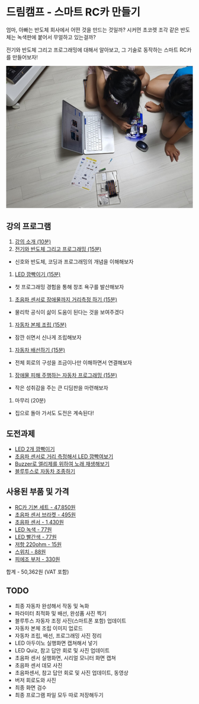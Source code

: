 # 드림캠프 - 스마트 RC카 만들기

엄마, 아빠는 반도체 회사에서 어떤 것을 만드는 것일까? 시커먼 초코렛 조각 같은 반도체는 녹색판에 붙어서 무얼하고 있는걸까?

전기와 반도체 그리고 프로그래밍에 대해서 알아보고, 그 기술로 동작하는 스마트 RC카를 만들어보자!

![play](./intro.jpg)

## 강의 프로그램
1. [강의 소개 (10분)](./introduce)
1. [전기와 반도체 그리고 프로그래밍 (15분)](./semiconductor)
 - 신호와 반도체, 코딩과 프로그래밍의 개념을 이해해보자
1. [LED 깜빡이기 (15분)](./led)
 - 첫 프로그래밍 경험을 통해 창조 욕구를 발산해보자
1. [초음파 센서로 장애물까지 거리측정 하기 (15분)](./ultrasound)
 - 물리학 공식이 삶이 도움이 된다는 것을 보여주겠다
1. [자동차 본체 조립 (15분)](./car-assembly)
 - 잠깐 쉬면서 신나게 조립해보자
1. [자동차 배선하기 (15분)](./car-circuit)
 - 전체 회로의 구성을 조금이나만 이해하면서 연결해보자
1. [장애물 피해 주행하는 자동차 프로그래밍 (15분)](./car-programming)
 - 작은 성취감을 주는 큰 디딤판을 마련해보자
1. 마무리 (20분)
 - 집으로 돌아 가서도 도전은 계속된다!

## 도전과제
- [LED 2개 깜빡이기](./led-quiz)
- [초음파 센서로 거리 측정해서 LED 깜빡여보기](./ultrasound-quiz)
- [Buzzer로 엘리제를 위하여 노래 재생해보기](./buzzer-quiz)
- [블루투스로 자동차 조종하기](./car-bt)

## 사용된 부품 및 가격
- [RC카 기본 세트 - 47,850원](https://www.devicemart.co.kr/goods/view?no=1385495)
- [초음파 센서 브라켓 - 495원](https://www.devicemart.co.kr/goods/view?no=1323060)
- [초음파 센서 - 1,430원](https://www.devicemart.co.kr/goods/view?no=1076851)
- [LED 녹색 - 77원](https://www.devicemart.co.kr/goods/view?no=2853)
- [LED 빨간색 - 77원](https://www.devicemart.co.kr/goods/view?no=2851)
- [저항 220ohm - 15원](https://www.devicemart.co.kr/goods/view?no=890)
- [스위치 - 88원](https://www.devicemart.co.kr/goods/view?no=1361702)
- [피에조 부저 - 330원](https://www.devicemart.co.kr/goods/view?no=1361187)

합계 - 50,362원 (VAT 포함)

## TODO
- 최종 자동차 완성해서 작동 및 녹화
- 파라미터 최적화 및 배선, 완성품 사진 찍기
- 블루투스 자동자 조정 사진(스마트폰 포함) 업데이트
- 자동차 본체 조립 이미지 업로드
- 자동차 조립, 배선, 프로그래밍 사진 정리
- LED 아두이노 실행화면 캡쳐해서 넣기
- LED Quiz, 참고 답안 회로 및 사진 업데이트
- 초음파 센서 실행화면, 시리얼 모니터 화면 캡쳐
- 초음파 센서 데모 사진
- 초음파센서, 참고 답안 회로 및 사진 업데이트, 동영상
- 버저 회로도와 사진
- 최종 화면 검수
- 최종 프로그램 파일 모두 따로 저장해두기
